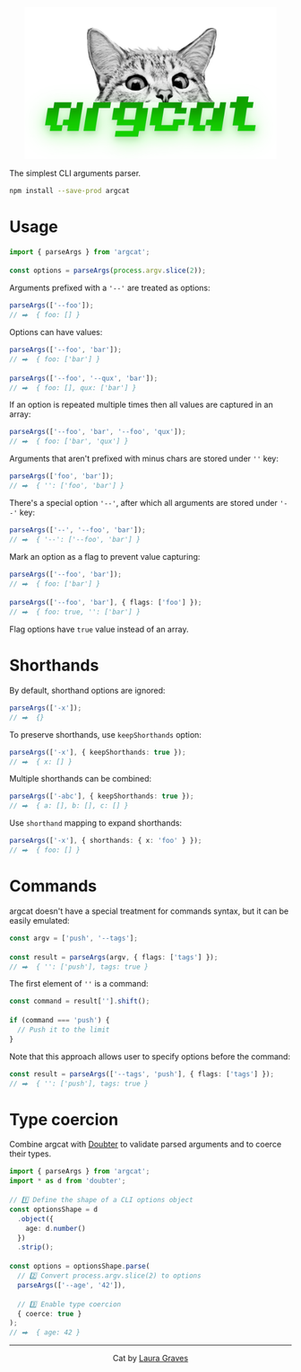 <p align="center">
    <a href="#readme">
        <img src="./argcat.png" alt="argcat" width="450"/>
    </a>
</p>

The simplest CLI arguments parser.

```sh
npm install --save-prod argcat
```

# Usage

```ts
import { parseArgs } from 'argcat';

const options = parseArgs(process.argv.slice(2));
```

Arguments prefixed with a `'--'` are treated as options:

```ts
parseArgs(['--foo']);
// ⮕  { foo: [] }
```

Options can have values:

```ts
parseArgs(['--foo', 'bar']);
// ⮕  { foo: ['bar'] }

parseArgs(['--foo', '--qux', 'bar']);
// ⮕  { foo: [], qux: ['bar'] }
```

If an option is repeated multiple times then all values are captured in an array:

```ts
parseArgs(['--foo', 'bar', '--foo', 'qux']);
// ⮕  { foo: ['bar', 'qux'] }
```

Arguments that aren't prefixed with minus chars are stored under `''` key:

```ts
parseArgs(['foo', 'bar']);
// ⮕  { '': ['foo', 'bar'] }
```

There's a special option `'--'`, after which all arguments are stored under `'--'` key:

```ts
parseArgs(['--', '--foo', 'bar']);
// ⮕  { '--': ['--foo', 'bar'] }
```

Mark an option as a flag to prevent value capturing:

```ts
parseArgs(['--foo', 'bar']);
// ⮕  { foo: ['bar'] }

parseArgs(['--foo', 'bar'], { flags: ['foo'] });
// ⮕  { foo: true, '': ['bar'] }
```

Flag options have `true` value instead of an array.


# Shorthands

By default, shorthand options are ignored:

```ts
parseArgs(['-x']);
// ⮕  {}
```

To preserve shorthands, use `keepShorthands` option:

```ts
parseArgs(['-x'], { keepShorthands: true });
// ⮕  { x: [] }
```

Multiple shorthands can be combined:

```ts
parseArgs(['-abc'], { keepShorthands: true });
// ⮕  { a: [], b: [], c: [] }
```

Use `shorthand` mapping to expand shorthands:

```ts
parseArgs(['-x'], { shorthands: { x: 'foo' } });
// ⮕  { foo: [] }
```

# Commands

argcat doesn't have a special treatment for commands syntax, but it can be easily emulated:

```ts
const argv = ['push', '--tags'];

const result = parseArgs(argv, { flags: ['tags'] });
// ⮕  { '': ['push'], tags: true }
```

The first element of `''` is a command:

```ts
const command = result[''].shift();

if (command === 'push') {
  // Push it to the limit
}
```

Note that this approach allows user to specify options before the command:

```ts
const result = parseArgs(['--tags', 'push'], { flags: ['tags'] });
// ⮕  { '': ['push'], tags: true }
```

# Type coercion

Combine argcat with [Doubter](https://github.com/smikhalevski/doubter#readme) to validate parsed arguments and to coerce
their types.

```ts
import { parseArgs } from 'argcat';
import * as d from 'doubter';

// 1️⃣ Define the shape of a CLI options object
const optionsShape = d
  .object({
    age: d.number()
  })
  .strip();

const options = optionsShape.parse(
  // 2️⃣ Convert process.argv.slice(2) to options
  parseArgs(['--age', '42']),
  
  // 3️⃣ Enable type coercion
  { coerce: true }
);
// ⮕  { age: 42 }
```

<hr>

<p align="center">
    Cat by <a href="https://www.instagram.com/lauragravesart/">Laura Graves</a>
</p>
